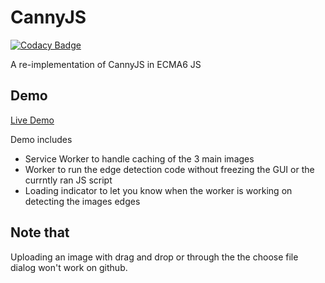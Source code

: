 # CannyJS
[![Codacy Badge](https://app.codacy.com/project/badge/Grade/37c86e1246bc4f6ab38897acf8551c2d)](https://www.codacy.com/gh/hamada147/CannyJS/dashboard?utm_source=github.com&amp;utm_medium=referral&amp;utm_content=hamada147/CannyJS&amp;utm_campaign=Badge_Grade)

A re-implementation of CannyJS in ECMA6 JS
## Demo
[Live Demo](https://hamada147.github.io/CannyJS/)

Demo includes
*  Service Worker to handle caching of the 3 main images
*  Worker to run the edge detection code without freezing the GUI or the currntly ran JS script
*  Loading indicator to let you know when the worker is working on detecting the images edges

## Note that
Uploading an image with drag and drop or through the the choose file dialog won't work on github.
